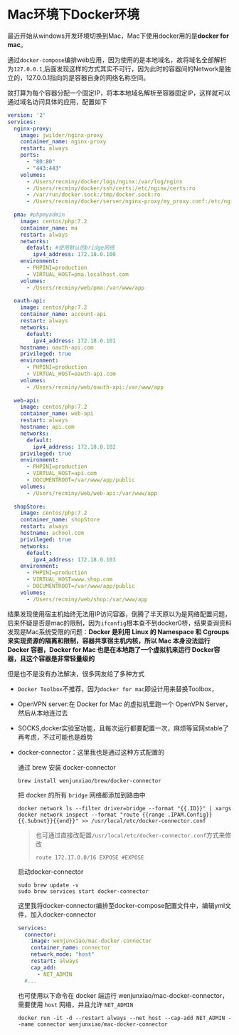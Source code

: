 # Mac环境下Docker环境

最近开始从windows开发环境切换到Mac，Mac下使用docker用的是**docker for mac**。

通过``docker-compose``编排web应用，因为使用的是本地域名，故将域名全部解析为``127.0.0.1``,后面发现这样的方式其实不可行，因为此时的容器间的Network是独立的，127.0.0.1指向的是容器自身的网络名称空间。

故打算为每个容器分配一个固定IP，将本本地域名解析至容器固定IP，这样就可以通过域名访问具体的应用，配置如下

```yaml
version: '2'
services:
  nginx-proxy:
    image: jwilder/nginx-proxy
    container_name: nginx-proxy
    restart: always
    ports:
      - "80:80"
      - "443:443"
    volumes:
      - /Users/recminy/docker/logs/nginx:/var/log/nginx
      - /Users/recminy/docker/ssh/certs:/etc/nginx/certs:ro
      - /var/run/docker.sock:/tmp/docker.sock:ro
      - /Users/recminy/docker/server/nginx-proxy/my_proxy.conf:/etc/nginx/conf.d/my_proxy.conf:ro
      
  pma: #phpmyadmin
    image: centos/php:7.2
    container_name: ma
    restart: always
    networks:
      default: #使用默认的bridge网络
        ipv4_address: 172.18.0.100
    environment:
      - PHPINI=production
      - VIRTUAL_HOST=pma.localhost.com
    volumes:
      - /Users/recminy/web/pma:/var/www/app
      
  oauth-api:
    image: centos/php:7.2
    container_name: account-api
    restart: always
    networks:
      default:
        ipv4_address: 172.18.0.101
    hostname: oauth-api.com
    privileged: true
    environment:
      - PHPINI=production
      - VIRTUAL_HOST=oauth-api.com
    volumes:
      - /Users/recminy/web/oauth-api:/var/www/app
      
  web-api:
    image: centos/php:7.2
    container_name: web-api
    restart: always
    hostname: api.com
    networks:
      default:
        ipv4_address: 172.18.0.102
    privileged: true
    environment:
      - PHPINI=production
      - VIRTUAL_HOST=api.com
      - DOCUMENTROOT=/var/www/app/public
    volumes:
      - /Users/recminy/web/web-api:/var/www/app
      
  shopStore:
    image: centos/php:7.2
    container_name: shopStore
    restart: always
    hostname: school.com
    privileged: true
    networks:
      default:
        ipv4_address: 172.18.0.103
    environment:
      - PHPINI=production
      - VIRTUAL_HOST=www.shop.com
      - DOCUMENTROOT=/var/www/app/public
    volumes:
      - /Users/recminy/web/shop:/var/www/app
```

结果发现使用宿主机始终无法用IP访问容器，倒腾了半天原以为是网络配置问题，后来怀疑是否是mac的限制，因为``ifconfig``根本查不到docker0桥，结果查询资料发现是Mac系统受限的问题：**Docker 是利用 Linux 的 Namespace 和 Cgroups 来实现资源的隔离和限制，容器共享宿主机内核，所以 Mac 本身没法运行 Docker 容器，Docker for Mac 也是在本地跑了一个虚拟机来运行 Docker容器，且这个容器是非常轻量级的**

但是也不是没有办法解决，很多网友给了多种方式

- ```Docker Toolbox```不推荐，因为```docker for mac```即设计用来替换Toolbox，

- OpenVPN server:在 Docker for Mac 的虚拟机里跑一个 OpenVPN Server，然后从本地连过去

- SOCKS,docker实验室功能，且每次运行都要配置一次，麻烦等官网stable了再考虑，不过可能也是趋势

- docker-connector：这里我也是通过这种方式配置的

  通过 brew 安装 docker-connector

  ```shell
  brew install wenjunxiao/brew/docker-connector
  ```

  把 docker 的所有 `bridge` 网络都添加到路由中

  ```shell
  docker network ls --filter driver=bridge --format "{{.ID}}" | xargs docker network inspect --format "route {{range .IPAM.Config}}{{.Subnet}}{{end}}" >> /usr/local/etc/docker-connector.conf
  ```

  >也可通过直接改配置```/usr/local/etc/docker-connector.conf```方式来修改
  >
  >```shell
  >route 172.17.0.0/16 EXPOSE #EXPOSE
  >```

  启动docker-connector

  ```shell
  sudo brew update -v
  sudo brew services start docker-connector
  ```

  这里我将docker-connector编排至docker-compose配置文件中，编辑yml文件，加入docker-connector

  ```yaml
  services:
    connector:
      image: wenjunxiao/mac-docker-connector
      container_name: connector
      network_mode: "host"
      restart: always
      cap_add:
        - NET_ADMIN
    #...
  ```

  也可使用以下命令在 docker 端运行 wenjunxiao/mac-docker-connector，需要使用 `host` 网络，并且允许 `NET_ADMIN`

  ```shell
  docker run -it -d --restart always --net host --cap-add NET_ADMIN --name connector wenjunxiao/mac-docker-connector
  ```

  

